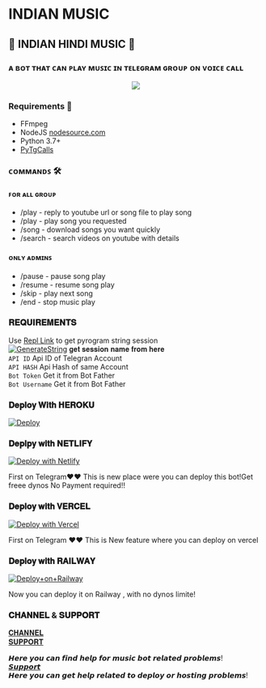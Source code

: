 # INDIAN MUSIC
<h2 align="centre">🎵 INDIAN HINDI MUSIC  🎵</h2>

### ᴀ ʙᴏᴛ ᴛʜᴀᴛ ᴄᴀɴ ᴘʟᴀʏ ᴍᴜꜱɪᴄ ɪɴ ᴛᴇʟᴇɢʀᴀᴍ ɢʀᴏᴜᴘ ᴏɴ ᴠᴏɪᴄᴇ ᴄᴀʟʟ 

<p align="center">
  <img src="https://telegra.ph/file/4cb79a050a314fb747577.jpg">
</p>

<h3>Requirements 📝</h3>

- FFmpeg
- NodeJS [nodesource.com](https://nodesource.com/)
- Python 3.7+
- [PyTgCalls](https://github.com/pytgcalls/pytgcalls)

### ᴄᴏᴍᴍᴀɴᴅꜱ 🛠
#### ꜰᴏʀ ᴀʟʟ ɢʀᴏᴜᴘ
- /play - reply to youtube url or song file to play song
- /play <song name> - play song you requested
- /song <song name> - download songs you want quickly
- /search <query> - search videos on youtube with details

#### ᴏɴʟʏ ᴀᴅᴍɪɴꜱ
- /pause - pause song play
- /resume - resume song play
- /skip - play next song
- /end - stop music play


### 𝐑𝐄𝐐𝐔𝐈𝐑𝐄𝐌𝐄𝐍𝐓𝐒 
Use [Repl Link](https://replit.com/@shubham-king/getStringName#main.py) to get pyrogram string session <br>
[![GenerateString](https://img.shields.io/badge/repl.it-generateString-brown)](https://replit.com/@shubham-king/getStringName#main.py) 𝐠𝐞𝐭 𝐬𝐞𝐬𝐬𝐢𝐨𝐧 𝐧𝐚𝐦𝐞 𝐟𝐫𝐨𝐦 𝐡𝐞𝐫𝐞 <br>
`API ID`  Api ID of Telegran Account <br>
`API HASH` Api Hash of same Account <br>
`Bot Token` Get it from Bot Father <br>
`Bot Username` Get it from Bot Father <br>


### 𝐃𝐞𝐩𝐥𝐨𝐲 𝐖𝐢𝐭𝐡 𝐇𝐄𝐑𝐎𝐊𝐔</h4>

[![Deploy](https://www.herokucdn.com/deploy/button.svg)](https://dashboard.heroku.com/new?button-url=https%3A%2F%2Fgithub.com%2Fshubham-king%2FIndianMusic&template=https%3A%2F%2Fgithub.com%2Fshubham-king%2FNoonRooted)


### 𝐃𝐞𝐩𝐥𝐩𝐲 𝐰𝐢𝐭𝐡 𝐍𝐄𝐓𝐋𝐈𝐅𝐘

[![Deploy with Netlify](https://www.netlify.com/img/deploy/button.svg)](https://app.netlify.com/start/deploy?repository=https://github.com/shubham-king/NoonRooted)

First on Telegram❤️❤️  This is new place were you can deploy this bot!Get freee dynos No Payment required!!

### 𝐃𝐞𝐩𝐥𝐨𝐲 𝐰𝐢𝐭𝐡 𝐕𝐄𝐑𝐂𝐄𝐋

[![Deploy with Vercel](https://vercel.com/button)](https://vercel.com/clone?repository-url=https://github.com/shubham-king/NoonRooted&env=API_ID,API_HASH,BOT_TOKEN,BOT_USERNAME,SUDO_USERS,DURATION_LIMIT,SESSION_NAME)

First on Telegram ❤️❤️ This is New feature where you can deploy on vercel

### 𝐃𝐞𝐩𝐥𝐨𝐲 𝐰𝐢𝐭𝐡 𝐑𝐀𝐈𝐋𝐖𝐀𝐘


[![Deploy+on+Railway](https://railway.app/button.svg)](https://railway.app/new/template?template=https://github.com/shubham-king/NoonRooted&envs=SESSION_NAME,BOT_TOKEN,BOT_USERNAME,API_ID,API_HASH,SUDO_USERS,DURATION_LIMIT)
 
 Now you can deploy it on Railway , with no dynos limite!
 
 ### 𝐂𝐇𝐀𝐍𝐍𝐄𝐋 & 𝐒𝐔𝐏𝐏𝐎𝐑𝐓
 
 [𝐂𝐇𝐀𝐍𝐍𝐄𝐋](https://t.me/ShubhamMusics)
 <br>
 [𝐒𝐔𝐏𝐏𝐎𝐑𝐓](https://t.me/Music_Enviroment)
 
 𝙃𝙚𝙧𝙚 𝙮𝙤𝙪 𝙘𝙖𝙣 𝙛𝙞𝙣𝙙 𝙝𝙚𝙡𝙥 𝙛𝙤𝙧 𝙢𝙪𝙨𝙞𝙘 𝙗𝙤𝙩 𝙧𝙚𝙡𝙖𝙩𝙚𝙙 𝙥𝙧𝙤𝙗𝙡𝙚𝙢𝙨!
 <br>
 [𝙎𝙪𝙥𝙥𝙤𝙧𝙩](https://t.me/RobotTech_chat)
 <br>
 𝙃𝙚𝙧𝙚 𝙮𝙤𝙪 𝙘𝙖𝙣 𝙜𝙚𝙩 𝙝𝙚𝙡𝙥 𝙧𝙚𝙡𝙖𝙩𝙚𝙙 𝙩𝙤 𝙙𝙚𝙥𝙡𝙤𝙮 𝙤𝙧 𝙝𝙤𝙨𝙩𝙞𝙣𝙜 𝙥𝙧𝙤𝙗𝙡𝙚𝙢𝙨!
 